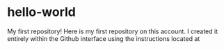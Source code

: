 # hello-world
My first repository!
Here is my first repository on this account. I created it entirely within the Github interface using the instructions located at
